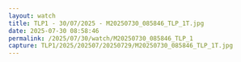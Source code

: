 ```yaml
---
layout: watch
title: TLP1 - 30/07/2025 - M20250730_085846_TLP_1T.jpg
date: 2025-07-30 08:58:46
permalink: /2025/07/30/watch/M20250730_085846_TLP_1
capture: TLP1/2025/202507/20250729/M20250730_085846_TLP_1T.jpg
---
```

